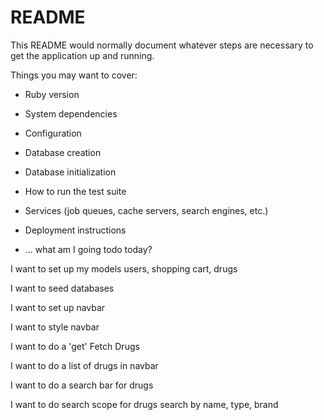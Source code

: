 # README

This README would normally document whatever steps are necessary to get the
application up and running.

Things you may want to cover:

* Ruby version

* System dependencies

* Configuration

* Database creation

* Database initialization

* How to run the test suite

* Services (job queues, cache servers, search engines, etc.)

* Deployment instructions

* ...
what am I going todo today?

I want to set up my models users, shopping cart, drugs 

I want to seed databases 

I want to set up navbar 

I want to style navbar 

I want to do a 'get' Fetch Drugs

I want to do a list of drugs in navbar 

I want to do a search bar for drugs

I want to do search scope for drugs search by  name, type, brand 









